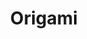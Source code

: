 ---
layout: place
title: Origami
permalink: /california/san-ramon/origami.html
stateAbbr: CA
stateName: California
cityName: San Ramon
seo:
  type: restaurant
  links: null
place_id: ChIJpbOLrszzj4ARH2tfTHpznY0
photos:
  - name: >-
      places/ChIJpbOLrszzj4ARH2tfTHpznY0/photos/AeeoHcLJVgblFUsqxm-q4s_n4Tk9HD6_LDB_E_PRFH19fnSQQqmgaERBvdL6GXgZ3aUAHREE62ppM9yscFKK90vE_qdWjkp3VyL4cVhVCPnokuYjdzFcvf7aAoGA-UmQ8mA8dkp-k4kcjugvqfzjkQjLjWP782Zw5_FmhLC0RTCt0u6pWSlN0yEHpZNh9kEh9U8ooDYehyi53bvAa1gwiLfkT7ko8udWjSQ8fTvu07ms8tT3bheWbD1ExfJrDDZ0W7tmrkqZHaJM2J9csROwG9ZKvIORaZrA5C0J0uRuL-i1h2kkHxAoTv_Ef2OrVVFSsh05HfWqcfLmnmXB0EmxZJdNEZX6UCWG8tgtjcu7DbJv5BNJWpB66pc_BgTdBaOSPVBnLx4bfPumu9uNEWg31slCJqnsn7wyr41EXSFS8Y0bzN5FtjQ
    widthPx: 4800
    heightPx: 3600
    authorAttributions:
      - displayName: Yann LR
        uri: https://maps.google.com/maps/contrib/103023571279133198755
        photoUri: >-
          https://lh3.googleusercontent.com/a-/ALV-UjWL1WNSuM1YW-obz1fCSI13cJBf7ojW-cPfDKyd5kEwItCJssD9=s100-p-k-no-mo
    flagContentUri: >-
      https://www.google.com/local/imagery/report/?cb_client=maps_api_places.places_api&image_key=!1e10!2sCIHM0ogKEICAgICeivPnsAE&hl=en-US
    googleMapsUri: >-
      https://www.google.com/maps/place//data=!3m4!1e2!3m2!1sCIHM0ogKEICAgICeivPnsAE!2e10!4m2!3m1!1s0x808ff3ccae8bb3a5:0x8d9d737a4c5f6b1f
  - name: >-
      places/ChIJpbOLrszzj4ARH2tfTHpznY0/photos/AeeoHcLLktyXYoWSpW7nSwyS0nlusTuqDijYstWSUM31Cf0kfLt_NQC4eOcXjB1f16zt1qLpOILHzqbkVhAr1BD6FxIyPgq-4ixB8vxGPZirsMy-b1yyp383k4L57hsAl72ersz5Qbrgmy7jSIr1J_4vZzsFhK2hvGTewdoGfOOhUrDyhkBhiHGxWj77EwiQnV421SVcy7UXZIeQszGb5hT3oPQfLz-StTi67ePkCrfbgag8pdGCKjqEjaCP94Ctt2LKArKoL4wPePAM3nDAHmNMhhNHi5fcvX5ws7wbw7rFC_Gn5WDC8nuA9B2zZLN7itUf84j-BAFapAJq9vCLfRvVEblHgoMLuYcYVlmWaETAwCdB6Hb67uIKqVqe2b_sBTIb4-_caWFvSm8MjqAvUElcm1XCjfmcKl651aS1Zz8axoGlftrw
    widthPx: 3024
    heightPx: 4032
    authorAttributions:
      - displayName: Marissa Chinn
        uri: https://maps.google.com/maps/contrib/101357145961671698282
        photoUri: >-
          https://lh3.googleusercontent.com/a-/ALV-UjUfg8ehApFTu3uuGWCpwhGDfWrPAEvUXqRVnlrQwSWtryAzMHwV=s100-p-k-no-mo
    flagContentUri: >-
      https://www.google.com/local/imagery/report/?cb_client=maps_api_places.places_api&image_key=!1e10!2sCIHM0ogKEICAgICjnJuFkgE&hl=en-US
    googleMapsUri: >-
      https://www.google.com/maps/place//data=!3m4!1e2!3m2!1sCIHM0ogKEICAgICjnJuFkgE!2e10!4m2!3m1!1s0x808ff3ccae8bb3a5:0x8d9d737a4c5f6b1f
  - name: >-
      places/ChIJpbOLrszzj4ARH2tfTHpznY0/photos/AeeoHcL4jE3KTmnyaZx60LRApzMt_Cm8Z1tgh0e5aVnClLz8gAbqHw49Dkji04xc7xU2niEpZe-ZcwvK9NcjALEj7sGlCO_6DTkA_Koizh62J4bxczlTN-97zjNdMdkvf6W0l1vDai3BMnvQF4nd_6Z61FqWP-4qOv79uRQXHLQbDy0efIGxgwhnJ23NqlDXtUgYB8ykuFTTvIMcccUwZekpMdF53NJFRtYszmdx1_Tw7hf5gB3Kh8t8JSn59e3nDBpv3v56otLsYd5_z_i0HyHJqrzJlIvrdzRRndCpbSLT4LEhMvzNAA0eKl-I650rXDfafhyjE0Rx2i3X2IocRh6Q0xHFN6jAxlgds6TTU2dEDPbAPNObw9XclY0kWVBDzn000dha6Ypm3W8cg6mg-uj3uA6H4pDeWEyZgclqeTn9vfwEqSph
    widthPx: 3024
    heightPx: 4032
    authorAttributions:
      - displayName: Marissa Chinn
        uri: https://maps.google.com/maps/contrib/101357145961671698282
        photoUri: >-
          https://lh3.googleusercontent.com/a-/ALV-UjUfg8ehApFTu3uuGWCpwhGDfWrPAEvUXqRVnlrQwSWtryAzMHwV=s100-p-k-no-mo
    flagContentUri: >-
      https://www.google.com/local/imagery/report/?cb_client=maps_api_places.places_api&image_key=!1e10!2sCIHM0ogKEICAgICjnJufuAE&hl=en-US
    googleMapsUri: >-
      https://www.google.com/maps/place//data=!3m4!1e2!3m2!1sCIHM0ogKEICAgICjnJufuAE!2e10!4m2!3m1!1s0x808ff3ccae8bb3a5:0x8d9d737a4c5f6b1f
  - name: >-
      places/ChIJpbOLrszzj4ARH2tfTHpznY0/photos/AeeoHcJVS21dZty3hj7OIgRlB88xDD1MNf3Xa_L6OUZfXnX2vJ9Sahfb8PukdBZ5PhGYe5hdLk-VJ2xBbWxWJoMdHcFEzHJFiGd1IzkrL1getXQT6b01433ooPs3ThMLXAM2XRljboqBliIceAKGiaFRdQUqZajOR1c9CqkcCPNm8QId5qpVVHdVK-LyLP1YEgRDX4J2s8xGn0U-oCys7UmwtwN7BOktGxBbbQWelo4aADq9WxcvXDymDdiuAgx1TMFPYlDM9KSG7cmA9-mC9FXgID_P9dZ-tsCFwFfEX8lyh2RyweeIB77mPmgCctfe5zzXx9KDDVlZyeqvhig2HpTL0yipOsNJZ3V7XPVObQuRF6JbdDhD7zp4JmlXsSLR_q82CZx3LO8H-Y83bo9k9X-hvVPDNZYf3gE_3YqbblzbtyiMSA
    widthPx: 3447
    heightPx: 2585
    authorAttributions:
      - displayName: Lindsay Cheng
        uri: https://maps.google.com/maps/contrib/102880630508008746703
        photoUri: >-
          https://lh3.googleusercontent.com/a-/ALV-UjVyot-fkthlW4CsQ83REIoKIR3XWMGyvPIdZxiHcqBKLnxo4PYXTA=s100-p-k-no-mo
    flagContentUri: >-
      https://www.google.com/local/imagery/report/?cb_client=maps_api_places.places_api&image_key=!1e10!2sCIHM0ogKEICAgICu4vjvPg&hl=en-US
    googleMapsUri: >-
      https://www.google.com/maps/place//data=!3m4!1e2!3m2!1sCIHM0ogKEICAgICu4vjvPg!2e10!4m2!3m1!1s0x808ff3ccae8bb3a5:0x8d9d737a4c5f6b1f
  - name: >-
      places/ChIJpbOLrszzj4ARH2tfTHpznY0/photos/AeeoHcJrbTBIpTS5U3ag4okppgvWCD-YOWcMsUmLXkiYUEqQXSW6o8kjhL4jcnqi1pOAqGXuxgDCPulfxi_GlhP5OrOsKxOmwMpcJG3f412Rtvoc0aPyvhueukV-4Px1sAI0RUVK8uttBFmG89oV006orW4e4HhkNGPSJC43Ts-Bf7yVo-2wMBkBz-LETd3WQPIEIfDV7W9OMXCbYUUpeE2BP-GWerWrLB-fPF-25E268mbbdqrCvYtjci9D656znrm_aOm8nJvdqwONFrDF7Ts6zDyVIbqxDCP8z35u4BGQJIRd55cNE4tgyW0RNib8nyC8AsoontJabgLlO9hWbTybD-tw3YZCHoVBWGnCEaifVyeJ7raC2fQWZdCELYo_Jd3HaQJ3-6VrAqHbcjNU-GZQsyvVokKmMioEqZ6ftNytV6ONYyg
    widthPx: 2268
    heightPx: 4032
    authorAttributions:
      - displayName: Hailey Hoang
        uri: https://maps.google.com/maps/contrib/100542975094116739481
        photoUri: >-
          https://lh3.googleusercontent.com/a-/ALV-UjWz0oaD9vve7xagg2MAMasUY7lk8_WAo3zjgYuspm83t6Be_pP0=s100-p-k-no-mo
    flagContentUri: >-
      https://www.google.com/local/imagery/report/?cb_client=maps_api_places.places_api&image_key=!1e10!2sCIHM0ogKEICAgICPpveViAE&hl=en-US
    googleMapsUri: >-
      https://www.google.com/maps/place//data=!3m4!1e2!3m2!1sCIHM0ogKEICAgICPpveViAE!2e10!4m2!3m1!1s0x808ff3ccae8bb3a5:0x8d9d737a4c5f6b1f
  - name: >-
      places/ChIJpbOLrszzj4ARH2tfTHpznY0/photos/AeeoHcJ0Bkj1TFEmdCBVRFdqxQE8YxtgdYu8nFh5vZCVGLBCrK5yrTuE7fdOlF6-gj9ZTqoyHG1YenGgQTrtEwjuGdlv13M_Q6MEpEUTOky1hE4vu6wSEi5Ds2Gyqr0eWmydCMGOvL0xDvYRt3uCBoact8S9oTGK2hPXseZQ0vFcZYK-5zscDHNckyDVVzIt4UqK24zlCO1kHOGS9G5ThRkYLugMoyL2bniuDh93_kq4UGnkKi8DHhQqU79HhCrkGJV3JEWCbfTT9-9o2al1Ft7CZWe2cSFFZkZEBJ1i8dw8Q1uP7mmSECc8bBniqKW9dkCc9g38r8z3V8ohpLK4sLvYWHCwmIyfiXt9226e45Yj1cqOqb_qU1FtKes8oZrfHSVJ-CrWIeADrTgh3KbA5wjZK91oDJwPg5g97Q8kWSxP1-yB-Q
    widthPx: 3024
    heightPx: 4032
    authorAttributions:
      - displayName: Ally Lin
        uri: https://maps.google.com/maps/contrib/105781244839793623296
        photoUri: >-
          https://lh3.googleusercontent.com/a-/ALV-UjULKAlXb6xmzrCvjCE99ygE2LdApfcl6wNWKfSNqqoXOIv45oGo9w=s100-p-k-no-mo
    flagContentUri: >-
      https://www.google.com/local/imagery/report/?cb_client=maps_api_places.places_api&image_key=!1e10!2sCIHM0ogKEICAgICd5KqVIA&hl=en-US
    googleMapsUri: >-
      https://www.google.com/maps/place//data=!3m4!1e2!3m2!1sCIHM0ogKEICAgICd5KqVIA!2e10!4m2!3m1!1s0x808ff3ccae8bb3a5:0x8d9d737a4c5f6b1f
  - name: >-
      places/ChIJpbOLrszzj4ARH2tfTHpznY0/photos/AeeoHcLm0SxSNoig9_meBBnwTyMPSLJoLEohhwFVIGsN-sqGskIWJnbNpP1uDD8d2vzjGDBWdBmiJs9vY3CW8xu1bmYQlulUI20vSrg821bXGtejOfAPN9yW7r4CD9nNm83dLzSNYe5ZPzEwFZ3t8H-PEljzFdA3hANb-uKk4KxtvHF4vND6oqz31AVkZfgIfC6bKQzga5T7mZ8pdl2PAduYf0ULdz5-zoPQvOPQF1SC59a957a5N374mVujVTlhSnQPoJog3ekEAWcK7a_Po3ENiTJcMN0AVydDwUbFnglvVQYiukyBu-xBXUdL-bDzqie19osh-3ejhx9NiBBQ1ASJImodjdx1wjNeZjdksgvpZ-ShXMMl-xkmW_Z5On9VO4p_zoTAEFzaZaABuJn4SxLMo3mDTkTs2WTsDrTzahR5nMvicHo
    widthPx: 4080
    heightPx: 3072
    authorAttributions:
      - displayName: Ben Nguyen
        uri: https://maps.google.com/maps/contrib/102528923927978099938
        photoUri: >-
          https://lh3.googleusercontent.com/a-/ALV-UjWf43ewpYN91cN77WC_Y4dbstwC5lq0SEwOjulsqB73sKJwPl0K=s100-p-k-no-mo
    flagContentUri: >-
      https://www.google.com/local/imagery/report/?cb_client=maps_api_places.places_api&image_key=!1e10!2sCIHM0ogKEICAgIC-gf_D9gE&hl=en-US
    googleMapsUri: >-
      https://www.google.com/maps/place//data=!3m4!1e2!3m2!1sCIHM0ogKEICAgIC-gf_D9gE!2e10!4m2!3m1!1s0x808ff3ccae8bb3a5:0x8d9d737a4c5f6b1f
  - name: >-
      places/ChIJpbOLrszzj4ARH2tfTHpznY0/photos/AeeoHcLJ1vR1KUH_fooyaoCkT7h_XjrGY8XOa7EO2cp3ZZqCk64EAzBUCic0tyxQbCryHgyC0F2RHkpNmhOrYd663amcSLpgYOzUmPNIW9H5uV1qEZrVMtdirMdfoiZl-FfLOdIfgekslnS8Itww6ap9Wh3u10PyAYEVtfdOn5pwYmHbjim11EFDIlP_2SWXpd9-BWuact3j3gf8TsI5f9vrBipuIqXaDExovDn13Kf5HFnMc_FAyAm3jcero11vDTsm4uiqe8GY9L_hpSQA1g4gF2CItg81PJFGOA0mlfVZt17Zb9ljIW79DxQYO5IZdtjrECjnYHGjVcVt5Moy9fUymMl5Aig8FmhmyEvnvCK71p5XAlTZusptIJtLxgFbjInYuBeG4y6DOdQcRb8cx1Xq78HC2E1CVU9w7k8pj2Ev6-E
    widthPx: 1440
    heightPx: 1440
    authorAttributions:
      - displayName: G S
        uri: https://maps.google.com/maps/contrib/114137663191662079604
        photoUri: >-
          https://lh3.googleusercontent.com/a/ACg8ocJmEOWfVYPpODgIQ0xWw_xVLuHc5wAFLLb4rjlnly99qaI8xxdw=s100-p-k-no-mo
    flagContentUri: >-
      https://www.google.com/local/imagery/report/?cb_client=maps_api_places.places_api&image_key=!1e10!2sCIHM0ogKEICAgICamvWSEQ&hl=en-US
    googleMapsUri: >-
      https://www.google.com/maps/place//data=!3m4!1e2!3m2!1sCIHM0ogKEICAgICamvWSEQ!2e10!4m2!3m1!1s0x808ff3ccae8bb3a5:0x8d9d737a4c5f6b1f
  - name: >-
      places/ChIJpbOLrszzj4ARH2tfTHpznY0/photos/AeeoHcIWvO3Wsu5XdmSvEC_ThG-i8_ciFBa9zfRABW1XlV4FhQL_oJCToicP89gWAyn8BwI454z4vLO8U_7cXZVavE8QtMugiUU5ps_zuK3fKbGkVv6c5TmDAKcmn45TmcchXzDOc6ZbcjgRW_KSi7RZY9L4i-fYeWLIJlWl69439rG9f2J_zxt8fDRYX2l2Rczv-WcznQvKzuDHd2p4AVDi2XtljCTFsUucS_b4_zPx8VP9abFkGCMH78-lqjUC4uzLVESxEO6w1p98tvnNGAI7esHk4-mhv1A3tfrvR50LcRsg8UbEVkUnoYgtT2Zjomv37fTeLxX0CTN40RcxmH-TKtI0v1OVv4Kz_WaB8oDFphWAe21TDa1RW_z8uKyKlnfiWMh9lnL6qQCcZ4SBsN-82xEX0usTKRwUupopW_5-0A2C9A
    widthPx: 4080
    heightPx: 3072
    authorAttributions:
      - displayName: Ben Nguyen
        uri: https://maps.google.com/maps/contrib/102528923927978099938
        photoUri: >-
          https://lh3.googleusercontent.com/a-/ALV-UjWf43ewpYN91cN77WC_Y4dbstwC5lq0SEwOjulsqB73sKJwPl0K=s100-p-k-no-mo
    flagContentUri: >-
      https://www.google.com/local/imagery/report/?cb_client=maps_api_places.places_api&image_key=!1e10!2sCIHM0ogKEICAgIC-gf_DNg&hl=en-US
    googleMapsUri: >-
      https://www.google.com/maps/place//data=!3m4!1e2!3m2!1sCIHM0ogKEICAgIC-gf_DNg!2e10!4m2!3m1!1s0x808ff3ccae8bb3a5:0x8d9d737a4c5f6b1f
  - name: >-
      places/ChIJpbOLrszzj4ARH2tfTHpznY0/photos/AeeoHcJFO5pgMOXhSYc-XCs08U-4yDf7CUwc1IQax17WLJiZ2oOAJyNyly33tPaFgDh-8sINrPY71enG-1HZ962vdh_HrbfSEPu9dD_ISVqS9xb-33tc2QuZ7G2Zi1qMWl8_mf6N_6akq85EjB2vYHGpFGyzxAbbnXEwD3PVjANXt2XZgDYV48D9wboBS9acyDKo6zJVJvATA84mk0121YTsU-YCL6xMNaAFtxK2KsnuK3fgfPmqehD3T-ZgugWvYYhtsbPKBCSaJ70_acRQGBjBgYxZtkYgkaH4T1wtktu6A2q7fBHrSjNVEwbbmBhoxhRBAL4BlDoR1Kk2LHmKB504vhHmAVAf9Uib5yHrIFKXvBMYjMRlKg92aj6SBdnCSftpDucBgz2bN7YDHpI4oAMe-_yk7ykHDWKZKq11TmE6PUToVQ
    widthPx: 3024
    heightPx: 4032
    authorAttributions:
      - displayName: Marissa Chinn
        uri: https://maps.google.com/maps/contrib/101357145961671698282
        photoUri: >-
          https://lh3.googleusercontent.com/a-/ALV-UjUfg8ehApFTu3uuGWCpwhGDfWrPAEvUXqRVnlrQwSWtryAzMHwV=s100-p-k-no-mo
    flagContentUri: >-
      https://www.google.com/local/imagery/report/?cb_client=maps_api_places.places_api&image_key=!1e10!2sCIHM0ogKEICAgICj3MyaTg&hl=en-US
    googleMapsUri: >-
      https://www.google.com/maps/place//data=!3m4!1e2!3m2!1sCIHM0ogKEICAgICj3MyaTg!2e10!4m2!3m1!1s0x808ff3ccae8bb3a5:0x8d9d737a4c5f6b1f
address: 2217 San Ramon Valley Blvd Suite F, San Ramon, CA 94583, USA
street: 2217 San Ramon Valley Blvd Suite F
city: San Ramon
state: CA
zip: '94583'
country: USA
neighborhood: null
latitude: '37.781153'
longitude: '-121.979291'
accessibility_options:
  wheelchairAccessibleParking: true
  wheelchairAccessibleEntrance: true
  wheelchairAccessibleRestroom: true
  wheelchairAccessibleSeating: true
business_status: OPERATIONAL
name: Origami
google_maps_links:
  directionsUri: >-
    https://www.google.com/maps/dir//''/data=!4m7!4m6!1m1!4e2!1m2!1m1!1s0x808ff3ccae8bb3a5:0x8d9d737a4c5f6b1f!3e0
  placeUri: https://maps.google.com/?cid=10204439299795938079
  writeAReviewUri: >-
    https://www.google.com/maps/place//data=!4m3!3m2!1s0x808ff3ccae8bb3a5:0x8d9d737a4c5f6b1f!12e1
  reviewsUri: >-
    https://www.google.com/maps/place//data=!4m4!3m3!1s0x808ff3ccae8bb3a5:0x8d9d737a4c5f6b1f!9m1!1b1
  photosUri: >-
    https://www.google.com/maps/place//data=!4m3!3m2!1s0x808ff3ccae8bb3a5:0x8d9d737a4c5f6b1f!10e5
primary_type: Japanese Restaurant
opening_hours:
  regular: null
  current: null
secondary_opening_hours:
  regular:
    weekdayDescriptions: null
    type: null
  current:
    weekdayDescriptions: null
    type: null
phone: null
price_level: null
price_range: null
rating: null
rating_count: 0
website: null
description: >-
  Discover Origami in San Ramon$$$Origami in San Ramon, CA, stands out as a
  welcoming Japanese eatery known for its fresh quick bites and inventive small
  plates, including creative sushi options that appeal to those seeking
  flavorful local dining experiences. The spot emphasizes accessibility with
  features like wheelchair-friendly parking and entrances, making it easy for
  everyone to enjoy a casual meal. Patrons can savor a variety of dishes that
  highlight traditional flavors with a modern twist, perfect for anyone
  exploring Japanese cuisine nearby. This eatery maintains a simple yet
  efficient vibe, ideal for grabbing satisfying meals on the go without
  compromising on taste or quality.
generative_summary: >-
  Discover Origami in San Ramon$$$Origami in San Ramon, CA, stands out as a
  welcoming Japanese eatery known for its fresh quick bites and inventive small
  plates, including creative sushi options that appeal to those seeking
  flavorful local dining experiences. The spot emphasizes accessibility with
  features like wheelchair-friendly parking and entrances, making it easy for
  everyone to enjoy a casual meal. Patrons can savor a variety of dishes that
  highlight traditional flavors with a modern twist, perfect for anyone
  exploring Japanese cuisine nearby. This eatery maintains a simple yet
  efficient vibe, ideal for grabbing satisfying meals on the go without
  compromising on taste or quality.
generative_disclosure: Summarized by AI using the Grok-3-Mini model.
reviews: null
review_summary: >-
  What Customers Are Buzzing About$$$Visitors often praise the tasty sushi and
  wraps at this Japanese spot, noting how the flavors really hit the spot for a
  quick and enjoyable bite. Many highlight the efficient service that keeps
  things moving smoothly, allowing for a relaxed dining experience without long
  waits. Folks appreciate the friendly atmosphere that makes it feel welcoming
  for casual outings, along with the reasonable prices that offer great value
  for fresh, well-prepared dishes. Overall, it's a solid choice for those
  looking for reliable Japanese fare, with consistent feedback on the teriyaki
  plates adding to the positive vibes.
review_disclosure: Summarized by AI using the Grok-3-Mini model.
parking_options: null
payment_options: null
allow_dogs: null
curbside_pickup: null
delivery: null
dine_in: null
good_for_children: null
good_for_groups: null
good_for_sports: null
live_music: null
menu_for_children: null
outdoor_seating: null
reservable: null
restroom: null
serves_beer: null
serves_breakfast: null
serves_brunch: null
serves_cocktails: null
serves_coffee: null
serves_dinner: null
serves_dessert: null
serves_lunch: null
serves_vegetarian_food: null
serves_wine: null
takeout: null
update_category: pro
places_description: null

---